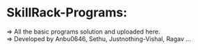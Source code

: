 # SkillRack-Programs:
=> All the basic programs solution and uploaded here.
\
=> Developed by Anbu0646, Sethu, Justnothing-Vishal, Ragav ... 
